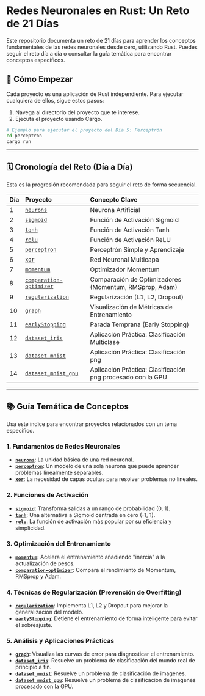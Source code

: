 # Redes Neuronales en Rust: Un Reto de 21 Días

Este repositorio documenta un reto de 21 días para aprender los conceptos fundamentales de las redes neuronales desde cero, utilizando Rust. Puedes seguir el reto día a día o consultar la guía temática para encontrar conceptos específicos.

## 🚀 Cómo Empezar

Cada proyecto es una aplicación de Rust independiente. Para ejecutar cualquiera de ellos, sigue estos pasos:

1.  Navega al directorio del proyecto que te interese.
2.  Ejecuta el proyecto usando Cargo.

```bash
# Ejemplo para ejecutar el proyecto del Día 5: Perceptrón
cd perceptron
cargo run
```

---

## 🗓️ Cronología del Reto (Día a Día)

Esta es la progresión recomendada para seguir el reto de forma secuencial.

| Día | Proyecto | Concepto Clave |
| :-- | :--- | :--- |
| 1 | [`neurons`](./neurons/) | Neurona Artificial |
| 2 | [`sigmoid`](./sigmoid/) | Función de Activación Sigmoid |
| 3 | [`tanh`](./tanh/) | Función de Activación Tanh |
| 4 | [`relu`](./relu/) | Función de Activación ReLU |
| 5 | [`perceptron`](./perceptron/) | Perceptrón Simple y Aprendizaje |
| 6 | [`xor`](./xor/) | Red Neuronal Multicapa |
| 7 | [`momentum`](./momentum/) | Optimizador Momentum |
| 8 | [`comparation-optimizer`](./comparation-optimizer/) | Comparación de Optimizadores (Momentum, RMSprop, Adam) |
| 9 | [`regularization`](./regularization/) | Regularización (L1, L2, Dropout) |
| 10 | [`graph`](./graph/) | Visualización de Métricas de Entrenamiento |
| 11 | [`earlyStopping`](./earlyStopping/) | Parada Temprana (Early Stopping) |
| 12 | [`dataset_iris`](./dataset_iris/) | Aplicación Práctica: Clasificación Multiclase |
| 13 | [`dataset_mnist`](./dataset_mnist/) | Aplicación Práctica: Clasificación png  |
| 14 | [`dataset_mnist_gpu`](./dataset_mnist_gpu/) | Aplicación Práctica: Clasificación png procesado con la GPU |

---

## 📚 Guía Temática de Conceptos

Usa este índice para encontrar proyectos relacionados con un tema específico.

### 1. Fundamentos de Redes Neuronales
*   **[`neurons`](./neurons/)**: La unidad básica de una red neuronal.
*   **[`perceptron`](./perceptron/)**: Un modelo de una sola neurona que puede aprender problemas linealmente separables.
*   **[`xor`](./xor/)**: La necesidad de capas ocultas para resolver problemas no lineales.

### 2. Funciones de Activación
*   **[`sigmoid`](./sigmoid/)**: Transforma salidas a un rango de probabilidad (0, 1).
*   **[`tanh`](./tanh/)**: Una alternativa a Sigmoid centrada en cero (-1, 1).
*   **[`relu`](./relu/)**: La función de activación más popular por su eficiencia y simplicidad.

### 3. Optimización del Entrenamiento
*   **[`momentum`](./momentum/)**: Acelera el entrenamiento añadiendo "inercia" a la actualización de pesos.
*   **[`comparation-optimizer`](./comparation-optimizer/)**: Compara el rendimiento de Momentum, RMSprop y Adam.

### 4. Técnicas de Regularización (Prevención de Overfitting)
*   **[`regularization`](./regularization/)**: Implementa L1, L2 y Dropout para mejorar la generalización del modelo.
*   **[`earlyStopping`](./earlyStopping/)**: Detiene el entrenamiento de forma inteligente para evitar el sobreajuste.

### 5. Análisis y Aplicaciones Prácticas
*   **[`graph`](./graph/)**: Visualiza las curvas de error para diagnosticar el entrenamiento.
*   **[`dataset_iris`](./dataset_iris/)**: Resuelve un problema de clasificación del mundo real de principio a fin.
*   **[`dataset_mnist`](./dataset_mnist/)**: Resuelve un problema de clasificación de imagenes.
*   **[`dataset_mnist_gpu`](./dataset_mnist_gpu/)**: Resuelve un problema de clasificación de imagenes procesado con la GPU.